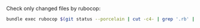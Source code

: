 Check only changed files by rubocop:
```bash
bundle exec rubocop $(git status --porcelain | cut -c4- | grep '.rb' | xargs)
```

